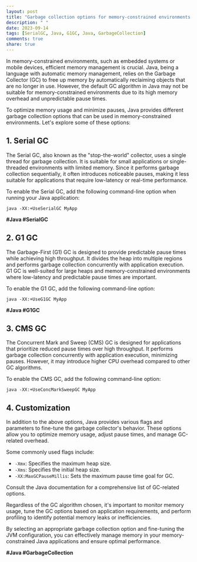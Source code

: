 ```yaml
---
layout: post
title: "Garbage collection options for memory-constrained environments in Java"
description: " "
date: 2023-09-14
tags: [SerialGC, Java, G1GC, Java, GarbageCollection]
comments: true
share: true
---
```


In memory-constrained environments, such as embedded systems or mobile devices, efficient memory management is crucial. Java, being a language with automatic memory management, relies on the Garbage Collector (GC) to free up memory by automatically reclaiming objects that are no longer in use. However, the default GC algorithm in Java may not be suitable for memory-constrained environments due to its high memory overhead and unpredictable pause times.

To optimize memory usage and minimize pauses, Java provides different garbage collection options that can be used in memory-constrained environments. Let's explore some of these options:

## 1. **Serial GC**
The Serial GC, also known as the "stop-the-world" collector, uses a single thread for garbage collection. It is suitable for small applications or single-threaded environments with limited memory. Since it performs garbage collection sequentially, it often introduces noticeable pauses, making it less suitable for applications that require low-latency or real-time performance.

To enable the Serial GC, add the following command-line option when running your Java application:
```
java -XX:+UseSerialGC MyApp
```
**#Java #SerialGC**

## 2. **G1 GC**
The Garbage-First (G1) GC is designed to provide predictable pause times while achieving high throughput. It divides the heap into multiple regions and performs garbage collection concurrently with application execution. G1 GC is well-suited for large heaps and memory-constrained environments where low-latency and predictable pause times are important.

To enable the G1 GC, add the following command-line option:
```
java -XX:+UseG1GC MyApp
```
**#Java #G1GC**

## 3. **CMS GC**
The Concurrent Mark and Sweep (CMS) GC is designed for applications that prioritize reduced pause times over high throughput. It performs garbage collection concurrently with application execution, minimizing pauses. However, it may introduce higher CPU overhead compared to other GC algorithms.

To enable the CMS GC, add the following command-line option:
```
java -XX:+UseConcMarkSweepGC MyApp
```

## 4. **Customization**
In addition to the above options, Java provides various flags and parameters to fine-tune the garbage collector's behavior. These options allow you to optimize memory usage, adjust pause times, and manage GC-related overhead.

Some commonly used flags include:
- `-Xmx`: Specifies the maximum heap size.
- `-Xms`: Specifies the initial heap size.
- `-XX:MaxGCPauseMillis`: Sets the maximum pause time goal for GC.

Consult the Java documentation for a comprehensive list of GC-related options.

Regardless of the GC algorithm chosen, it's important to monitor memory usage, tune the GC options based on application requirements, and perform profiling to identify potential memory leaks or inefficiencies.

By selecting an appropriate garbage collection option and fine-tuning the JVM configuration, you can effectively manage memory in your memory-constrained Java applications and ensure optimal performance.

**#Java #GarbageCollection**
